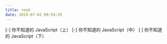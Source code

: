 ```yaml
---
title: read
date: 2019-07-02 09:59:29
---
```

[-] 你不知道的 JavaScript（上）
[-] 你不知道的 JavaScript（中）
[ ] 你不知道的 JavaScript（下）